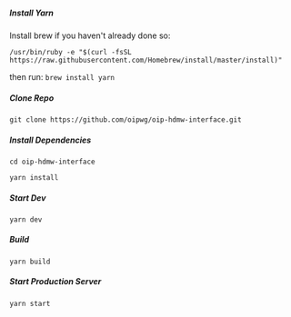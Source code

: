 ##### Install Yarn
Install brew if you haven't already done so: 

 `/usr/bin/ruby -e "$(curl -fsSL https://raw.githubusercontent.com/Homebrew/install/master/install)"`
 
 then run:
 `brew install yarn`
 
##### Clone Repo
`git clone https://github.com/oipwg/oip-hdmw-interface.git`

##### Install Dependencies
`cd oip-hdmw-interface`

`yarn install`

##### Start Dev
`yarn dev`

##### Build
`yarn build`

##### Start Production Server
`yarn start`